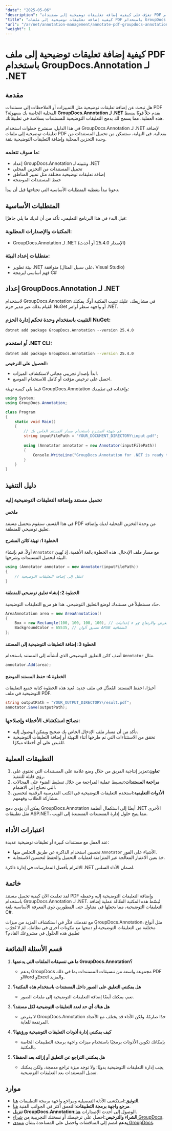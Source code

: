 ```yaml
---
"date": "2025-05-06"
"description": "تعرّف على كيفية إضافة تعليقات توضيحية إلى مستندات PDF بكفاءة باستخدام GroupDocs.Annotation لـ .NET. يغطي هذا الدليل الإعداد، وإضافة التعليقات التوضيحية، وحفظ عملك."
"title": "كيفية إضافة تعليقات توضيحية إلى ملفات PDF باستخدام GroupDocs.Annotation لـ .NET - دليل شامل"
"url": "/ar/net/annotation-management/annotate-pdf-groupdocs-annotation-net/"
"weight": 1
---
```


# كيفية إضافة تعليقات توضيحية إلى ملف PDF باستخدام GroupDocs.Annotation لـ .NET

## مقدمة

هل تبحث عن إضافة تعليقات توضيحية مثل التمييزات أو الملاحظات إلى مستندات PDF المحلية الخاصة بك بسهولة؟ **GroupDocs.Annotation لـ .NET** يقدم حلاً قويًا يبسط هذه العملية، مما يسمح لك بدمج التعليقات التوضيحية للمستندات بسلاسة في تطبيقاتك.

في هذا الدليل، سنشرح خطوات استخدام GroupDocs.Annotation لـ .NET لإضافة تعليقات توضيحية إلى ملفات PDF بفعالية. في النهاية، ستتمكن من تحميل المستندات من وحدة التخزين المحلية وإضافة التعليقات التوضيحية بثقة.

### ما سوف تتعلمه:
- إعداد GroupDocs.Annotation وتثبيته لـ .NET
- تحميل المستندات من التخزين المحلي
- إضافة تعليقات توضيحية مختلفة مثل تمييز المناطق
- حفظ المستندات الموضحة

دعونا نبدأ بتغطية المتطلبات الأساسية التي تحتاجها قبل أن نبدأ.

## المتطلبات الأساسية

قبل البدء في هذا البرنامج التعليمي، تأكد من أن لديك ما يلي جاهزًا:

### المكتبات والإصدارات المطلوبة:
- GroupDocs.Annotation لـ .NET (الإصدار 25.4.0 أو أحدث)

### متطلبات إعداد البيئة:
- بيئة تطوير .NET متوافقة (على سبيل المثال، Visual Studio)
- فهم أساسي لبرمجة C#

## إعداد GroupDocs.Annotation لـ .NET

لاستخدام GroupDocs.Annotation في مشاريعك، عليك تثبيت المكتبة أولًا. يمكنك القيام بذلك عبر مدير حزم NuGet أو واجهة سطر أوامر .NET.

### التثبيت باستخدام وحدة تحكم إدارة الحزم NuGet:
```shell
dotnet add package GroupDocs.Annotation --version 25.4.0
```

### أو استخدم .NET CLI:
```bash
dotnet add package GroupDocs.Annotation --version 25.4.0
```

**الحصول على الترخيص:**
- ابدأ بإصدار تجريبي مجاني لاستكشاف الميزات.
- احصل على ترخيص مؤقت أو كامل للاستخدام الموسع.

فيما يلي كيفية تهيئة GroupDocs.Annotation وإعداده في تطبيقك:

```csharp
using System;
using GroupDocs.Annotation;

class Program
{
    static void Main()
    {
        // قم بتهيئة المشرح باستخدام مسار المستند الخاص بك
        string inputFilePath = "YOUR_DOCUMENT_DIRECTORY\input.pdf";
        
        using (Annotator annotator = new Annotator(inputFilePath))
        {
            Console.WriteLine("GroupDocs.Annotation for .NET is ready to use.");
        }
    }
}
```

## دليل التنفيذ

### تحميل مستند وإضافة التعليقات التوضيحية إليه

#### ملخص
في هذا القسم، سنقوم بتحميل مستند PDF من وحدة التخزين المحلية لديك وإضافة تعليق توضيحي للمنطقة.

#### الخطوة 1: تهيئة كائن المشرح
أولاً، قم بإنشاء `Annotator` مع مسار ملف الإدخال. هذه الخطوة بالغة الأهمية، إذ تُهيئ البيئة لتحميل المستندات وشرحها.

```csharp
using (Annotator annotator = new Annotator(inputFilePath))
{
    // انتقل إلى إضافة التعليقات التوضيحية
}
```

#### الخطوة 2: إنشاء تعليق توضيحي للمنطقة
حدّد مستطيلاً في مستندك لوضع التعليق التوضيحي. هذا هو مربع التعليقات التوضيحية.

```csharp
AreaAnnotation area = new AreaAnnotation()
{
    Box = new Rectangle(100, 100, 100, 100), // إحداثيات x وy والعرض والارتفاع
    BackgroundColor = 65535, // تنسيق ألوان ARGB للشفافية
};
```

#### الخطوة 3: إضافة التعليقات التوضيحية إلى المستند
أضف كائن التعليق التوضيحي الذي أنشأته إلى المستند باستخدام `Annotator` مثال.

```csharp
annotator.Add(area);
```

#### الخطوة 4: حفظ المستند الموضح
أخيرًا، احفظ المستند المُعدَّل في ملف جديد. تُعيد هذه الخطوة كتابة جميع التعليقات التوضيحية في ملف PDF.

```csharp
string outputPath = "YOUR_OUTPUT_DIRECTORY\result.pdf";
annotator.Save(outputPath);
```

### نصائح استكشاف الأخطاء وإصلاحها:
- تأكد من أن مسار ملف الإدخال الخاص بك صحيح ويمكن الوصول إليه.
- تحقق من الاستثناءات التي تم طرحها أثناء التهيئة أو إضافة التعليقات التوضيحية للقبض على أي أخطاء مبكرًا.

## التطبيقات العملية

1. **تعاون**:تعزيز إنتاجية الفريق من خلال وضع علامة على المستندات التي تحتوي على رؤى قابلة للتنفيذ.
2. **مراجعة المستندات**:تبسيط عملية المراجعة من خلال تسليط الضوء على المجالات التي تحتاج إلى الاهتمام.
3. **الأدوات التعليمية**:استخدم التعليقات التوضيحية في الكتب المدرسية الرقمية لتحسين مشاركة الطلاب وفهمهم.

يمكن أن يؤدي دمج GroupDocs.Annotation أيضًا إلى استكمال أنظمة .NET الأخرى مثل تطبيقات ASP.NET، مما يتيح حلول إدارة المستندات المستندة إلى الويب.

## اعتبارات الأداء

عند العمل مع مستندات كبيرة أو تعليقات توضيحية عديدة:
- تحسين استخدام الذاكرة عن طريق التخلص منها `Annotator` الأشياء على الفور.
- خذ بعين الاعتبار المعالجة غير المتزامنة لعمليات التحميل والحفظ لتحسين الاستجابة.

الالتزام بأفضل الممارسات في إدارة ذاكرة .NET لضمان الأداء السلس.

## خاتمة

لقد تعلمت الآن كيفية تحميل مستند PDF وإضافة التعليقات التوضيحية إليه وحفظه باستخدام GroupDocs.Annotation لـ .NET. تُبسّط هذه المكتبة الفعّالة عملية إضافة التعليقات التوضيحية، مما يجعلها في متناول حتى المطورين ذوي المعرفة الأساسية بلغة C#.

مع تقدمك، فكّر في استكشاف المزيد من ميزات GroupDocs.Annotation، مثل أنواع مختلفة من التعليقات التوضيحية أو دمجها مع مكونات أخرى في نظامك. لمَ لا تُجرّب تطبيق هذه الحلول في مشروعك القادم؟

## قسم الأسئلة الشائعة

1. **ما هي تنسيقات الملفات التي يدعمها GroupDocs.Annotation؟**
   - يدعم GroupDocs مجموعة واسعة من تنسيقات المستندات بما في ذلك PDF وWord وExcel والمزيد.

2. **هل يمكنني التعليق على الصور داخل المستندات باستخدام هذه المكتبة؟**
   - نعم، يمكنك أيضًا إضافة التعليقات التوضيحية إلى ملفات الصور.

3. **هل هناك أي حد لعدد التعليقات التوضيحية لكل مستند؟**
   - لا يفرض GroupDocs.Annotation حدًا صارمًا، ولكن الأداء قد يختلف مع الأعداد المرتفعة للغاية.

4. **كيف يمكنني إدارة أذونات التعليقات التوضيحية ورؤيتها؟**
   - بإمكانك تكوين الأذونات برمجيًا باستخدام ميزات واجهة برمجة التطبيقات الخاصة بالمكتبة.

5. **هل يمكنني التراجع عن التعليق أو إزالته بعد الحفظ؟**
   - يجب إدارة التعليقات التوضيحية يدويًا؛ ولا توجد ميزة تراجع مدمجة، ولكن يمكنك تعديل المستندات بعد التعليقات التوضيحية.

## موارد

- **التوثيق**:استكشف الأدلة التفصيلية ومراجع واجهة برمجة التطبيقات [هنا](https://docs.groupdocs.com/annotation/net/).
- **مرجع واجهة برمجة التطبيقات**:التعمق أكثر في الجوانب الفنية [هنا](https://reference.groupdocs.com/annotation/net/).
- **تنزيل GroupDocs.Annotation**:الوصول إلى أحدث الإصدارات [هنا](https://releases.groupdocs.com/annotation/net/).
- **الشراء والترخيص**:احصل على ترخيصك أو نسختك التجريبية من [شراء GroupDocs](https://purchase.groupdocs.com/buy).
- **يدعم**:انضم إلى المناقشات واحصل على المساعدة بشأن [منتدى GroupDocs](https://forum.groupdocs.com/c/annotation).
